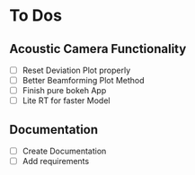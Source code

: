 # To Dos

## Acoustic Camera Functionality

- [ ] Reset Deviation Plot properly
- [ ] Better Beamforming Plot Method
- [ ] Finish pure bokeh App
- [ ] Lite RT for faster Model

## Documentation

- [ ] Create Documentation
- [ ] Add requirements
